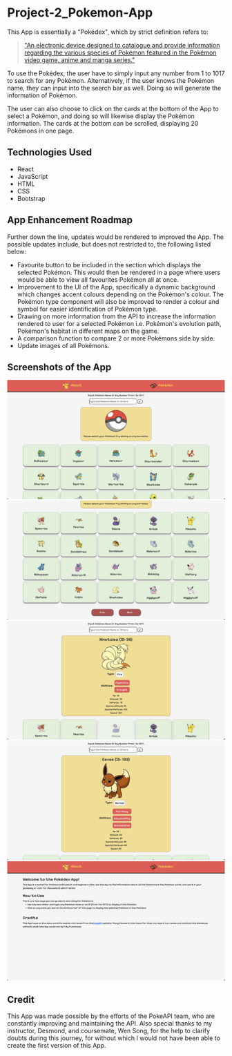 # Project-2_Pokemon-App
This App is essentially a "Pokédex", which by strict definition refers to:
> ["An electronic device designed to catalogue and provide information regarding the various species of Pokémon featured in the Pokémon video game, anime and manga series."](https://poke-pikachu.fandom.com/wiki/Pok%C3%A9dex)

To use the Pokédex, the user have to simply input any number from 1 to 1017 to search for any Pokémon. Alternatively, if the user knows the Pokémon name, they can input into the search bar as well. Doing so will generate the information of Pokémon.

The user can also choose to click on the cards at the bottom of the App to select a Pokémon, and doing so will likewise display the Pokémon information. The cards at the bottom can be scrolled, displaying 20 Pokémons in one page. 

## Technologies Used
- React
- JavaScript
- HTML
- CSS
- Bootstrap

## App Enhancement Roadmap
Further down the line, updates would be rendered to improved the App. The possible updates include, but does not restricted to, the following listed below:
- Favourite button to be included in the section which displays the selected Pokémon. This would then be rendered in a page where users would be able to view all favourites Pokémon all at once.
- Improvement to the UI of the App, specifically a dynamic background which changes accent colours depending on the Pokémon's colour. The Pokémon type component will also be improved to render a colour and symbol for easier identification of Pokémon type.
- Drawing on more information from the API to increase the information rendered to user for a selected Pokémon i.e. Pokémon's evolution path, Pokémon's habitat in different maps on the game.
- A comparison function to compare 2 or more Pokémons side by side.
- Update images of all Pokémons.

## Screenshots of the App
![screenshot-1](Pokemon_App_Glen/screenshots/Screenshot-1.png)
![screenshot-2](Pokemon_App_Glen/screenshots/Screenshot-2.png)
![screenshot-3](Pokemon_App_Glen/screenshots/Screenshot-3.png)
![screenshot-4](Pokemon_App_Glen/screenshots/Screenshot-4.png)
![screenshot-5](Pokemon_App_Glen/screenshots/Screenshot-5.png)

## Credit
This App was made possible by the efforts of the PokeAPI team, who are constantly improving and maintaining the API. 
Also special thanks to my instructor, Desmond, and coursemate, Wen Song, for the help to clarify doubts during this journey, for without which I would not have been able to create the first version of this App. 
